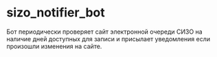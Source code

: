# sizo_notifier_bot

Бот периодически проверяет сайт электронной очереди СИЗО на наличие дней доступных для записи и присылает уведомления если произошли изменения на сайте.
